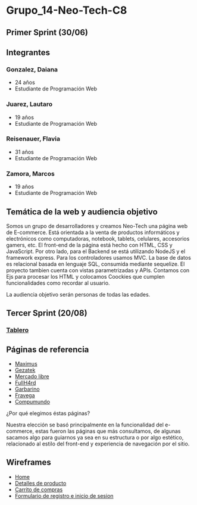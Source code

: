 # Grupo_14-Neo-Tech-C8

## Primer Sprint (30/06)

## Integrantes

### Gonzalez, Daiana

- 24 años
- Estudiante de Programación Web

### Juarez, Lautaro

- 19 años
- Estudiante de Programación Web

### Reisenauer, Flavia

- 31 años
- Estudiante de Programación Web

### Zamora, Marcos

- 19 años
- Estudiante de Programación Web

## Temática de la web y audiencia objetivo

Somos un grupo de desarrolladores y creamos Neo-Tech una página web de E-commerce. Está orientada a la venta de productos informáticos y electrónicos como computadoras, notebook, tablets, celulares, accesorios gamers, etc. El front-end de la página está hecho con HTML, CSS y JavaScript. Por otro lado, para el Backend se está utilizando NodeJS y el framework express. Para los controladores usamos MVC. La base de datos es relacional basada en lenguaje SQL, consumida mediante sequelize. El proyecto tambien cuenta con vistas parametrizadas y APIs. Contamos con Ejs para procesar los HTML y colocamos Coockies que cumplen funcionalidades como recordar al usuario.

La audiencia objetivo serán personas de todas las edades.

## Tercer Sprint (20/08)

### [Tablero](https://trello.com/b/g994yINA/prototipo)

## Páginas de referencia

- [Maximus](https://www.maximus.com.ar/)
- [Gezatek](https://www.gezatek.com.ar/)
- [Mercado libre](https://www.mercadolibre.com.ar/)
- [FullH4rd](https://www.fullh4rd.com.ar/)
- [Garbarino](https://www.garbarino.com/)
- [Fravega](https://www.fravega.com/)
- [Compumundo](https://www.compumundo.com.ar/)

¿Por qué elegimos éstas páginas?

Nuestra elección se basó principalmente en la funcionalidad del e-commerce, estas fueron las páginas que más consultamos, de algunas sacamos algo para guiarnos ya sea en su estructura o por algo estético, relacionado al estilo del front-end y experiencia de navegación por el sitio.

## Wireframes

- [Home](https://github.com/flaviadanielareisenauer/Grupo_14-Neo-Tech-C8/blob/main/WIREFRAMES/Home/Desktop%20-%201.png)
- [Detalles de producto](https://github.com/flaviadanielareisenauer/Grupo_14-Neo-Tech-C8/blob/main/WIREFRAMES/Detalle-del-producto/Desktop-3.png)
- [Carrito de compras](https://github.com/flaviadanielareisenauer/Grupo_14-Neo-Tech-C8/blob/main/WIREFRAMES/Carrito/Desktop%20-%204.png)
- [Formulario de registro e inicio de sesion](https://github.com/flaviadanielareisenauer/Grupo_14-Neo-Tech-C8/blob/main/WIREFRAMES/Registro%20e%20inicio%20de%20sesion/Desktop%20-%202.png)
